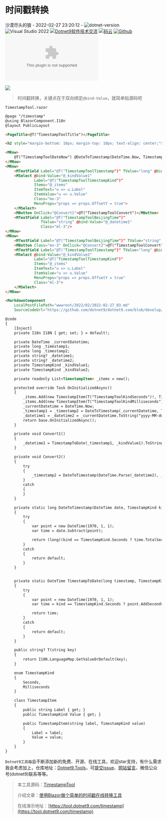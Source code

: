  # 时间戳转换

 沙漠尽头的狼 - 2022-02-27 23:20:12 - ![dotnet-version](https://img.shields.io/badge/.NET%207.0-blue)  ![Visual Studio 2022](https://img.shields.io/badge/Visual%20Studio%20-2022-blueviolet)  <a target="_blank" href="https://qm.qq.com/cgi-bin/qm/qr?k=iL6egdGSGCMPezcUyzMPEcs9qsllgwr-&jump_from=webapi"><img border="0" src="//pub.idqqimg.com/wpa/images/group.png" alt="Dotnet9软件技术交流" title="Dotnet9软件技术交流"></a> [![码云](https://img.shields.io/badge/Gitee-%E7%A0%81%E4%BA%91-orange)](https://gitee.com/dotnet9/dotnet9.com.git)   [![Github](https://img.shields.io/badge/%20-github-%2324292e)](https://github.com/dotnet9/dotnet9.com) [![Github stars](https://img.shields.io/github/stars/dotnet9/dotnet9.com)](https://github.com/dotnet9/dotnet9.com)
  
![](https://img1.dotnet9.com/2022/02/1701.jpg)
  
>时间戳转换，关键点在于双向绑定`@bind-Value`，就简单贴源码吧

`TimestampTool.razor`

```html
@page "/timestamp"
@using BlazorComponent.I18n
@layout PublicLayout

<PageTitle>@T("TimestampToolTitle")</PageTitle>

<h2 style="margin-bottom: 10px; margin-top: 10px; text-align: center;">@T("TimestampToolDesc")</h2>

<MRow>
    @T("TimestampToolDateNow") @DateToTimestamp(DateTime.Now, TimestampKind.Seconds)
</MRow>
<MRow>
    <MTextField Label="@T("TimestampToolTimestamp")" TValue="long" @bind-Value="@_timestamp1"/>
    <MSelect @bind-Value="@_kindValue1"
             Label="@T("TimestampToolTimestampKind")"
             Items="@_items"
             ItemText="u => u.Label"
             ItemValue="u => u.Value"
             Class="mx-3"
             MenuProps="props => props.OffsetY = true">
    </MSelect>
    <MButton OnClick="@Convert1">@T("TimestampToolConvert")</MButton>
    <MTextField Label="@T("TimestampToolBeijingTime")"
                TValue="string" @bind-Value="@_datetime1"
                Class="ml-3"/>
</MRow>
<MRow>
    <MTextField Label="@T("TimestampToolBeijingTime")" TValue="string" @bind-Value="@_datetime2"/>
    <MButton Class="mx-3" OnClick="@Convert2">@T("TimestampToolConvert")</MButton>
    <MTextField Label="@T("TimestampToolTimestamp")" TValue="long" @bind-Value="@_timestamp2"/>
    <MSelect @bind-Value="@_kindValue2"
             Label="@T("TimestampToolTimestampKind")"
             Items="@_items"
             ItemText="u => u.Label"
             ItemValue="u => u.Value"
             MenuProps="props => props.OffsetY = true"
             Class="ml-3">
    </MSelect>
</MRow>

<MarkdownComponent
    LocalPostFilePath="wwwroot/2022/02/2022-02-27_03.md"
    SourceCodeUrl="https://github.com/dotnet9/dotnet9.com/blob/develop/src/Dotnet9.Tools.Web/Pages/Public/TimeTools/TimestampTool.razor"/>

@code
{
    [Inject]
    private I18n I18N { get; set; } = default!;

    private DateTime _currentDatetime;
    private long _timestamp1;
    private long _timestamp2;
    private string? _datetime1;
    private string? _datetime2;
    private TimestampKind _kindValue1;
    private TimestampKind _kindValue2;

    private readonly List<TimestampItem> _items = new();

    protected override Task OnInitializedAsync()
    {
        _items.Add(new TimestampItem(T("TimestampToolKindSeconds")!, TimestampKind.Seconds));
        _items.Add(new TimestampItem(T("TimestampToolKindMilliseconds")!, TimestampKind.Milliseconds));
        _currentDatetime = DateTime.Now;
        _timestamp1 = _timestamp2 = DateToTimestamp(_currentDatetime, TimestampKind.Seconds);
        _datetime1 = _datetime2 = _currentDatetime.ToString("yyyy-MM-dd HH:mm:ss");
        return base.OnInitializedAsync();
    }

    private void Convert1()
    {
        _datetime1 = TimestampToDate(_timestamp1, _kindValue1).ToString(_kindValue1 == TimestampKind.Seconds ? "yyyy-MM-dd HH:mm:ss" : "yyyy-MM-dd HH:mm:ss.fff");
    }

    private void Convert2()
    {
        try
        {
            _timestamp2 = DateToTimestamp(DateTime.Parse(_datetime2), _kindValue2);
        }
        catch
        {
        }
    }

    private static long DateToTimestamp(DateTime date, TimestampKind kind)
    {
        try
        {
            var point = new DateTime(1970, 1, 1);
            var time = date.Subtract(point);

            return (long)(kind == TimestampKind.Seconds ? time.TotalSeconds : time.TotalMilliseconds);
        }
        catch
        {
            return default;
        }
    }


    private static DateTime TimestampToDate(long timestamp, TimestampKind kind)
    {
        try
        {
            var point = new DateTime(1970, 1, 1);
            var time = kind == TimestampKind.Seconds ? point.AddSeconds(timestamp) : point.AddMilliseconds(timestamp);

            return time;
        }
        catch
        {
            return default;
        }
    }

    public string? T(string key)
    {
        return I18N.LanguageMap.GetValueOrDefault(key);
    }

    enum TimestampKind
    {
        Seconds,
        Milliseconds
    }

    class TimestampItem
    {
        public string Label { get; }
        public TimestampKind Value { get; }

        public TimestampItem(string label, TimestampKind value)
        {
            Label = label;
            Value = value;
        }
    }
}
```

`Dotnet9工具箱`会不断添加新的免费、开源、在线工具，欢迎star支持，有什么需求我会考虑加上，仓库地址：[Dotnet9.Tools](https://github.com/dotnet9/dotnet9.com)，可[提交issue](https://github.com/dotnet9/dotnet9.com/issues/new)、[网站留言](https://dotnet9.com)、微信公众号(dotnet9)联系等等。

>本工具源码：[TimestampTool](https://github.com/dotnet9/dotnet9.com/blob/develop/src/Dotnet9.Tools.Web/Pages/Public/TimeTools/TimestampTool.razor)
>
>介绍文章：[使用Blazor做个简单的时间戳在线转换工具](https://dotnet9.com/?p=1715)
>
>在线演示地址：[https://tool.dotnet9.com/timestamp](https://tool.dotnet9.com/timestamp)